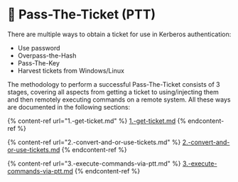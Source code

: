 # 🎫 Pass-The-Ticket (PTT)

There are multiple ways to obtain a ticket for use in Kerberos authentication:

* Use password
* Overpass-the-Hash
* Pass-The-Key
* Harvest tickets from Windows/Linux

The methodology to perform a successful Pass-The-Ticket consists of 3 stages, covering all aspects from getting a ticket to using/injecting them and then remotely executing commands on a remote system. All these ways are documented in the following sections:

{% content-ref url="1.-get-ticket.md" %}
[1.-get-ticket.md](1.-get-ticket.md)
{% endcontent-ref %}

{% content-ref url="2.-convert-and-or-use-tickets.md" %}
[2.-convert-and-or-use-tickets.md](2.-convert-and-or-use-tickets.md)
{% endcontent-ref %}

{% content-ref url="3.-execute-commands-via-ptt.md" %}
[3.-execute-commands-via-ptt.md](3.-execute-commands-via-ptt.md)
{% endcontent-ref %}
